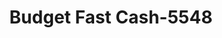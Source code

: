 ---
f_zip-code: 51510
f_state-code: IA
title: Budget Fast Cash-5548
f_phone: 712-347-5042
f_city-only: Carter Lake
f_address: 1233 Locust Street Carter Lake
f_location-unique-id: '5548'
slug: budget-fast-cash-5548
updated-on: '2024-05-30T13:46:58.046Z'
created-on: '2024-05-30T13:36:59.803Z'
published-on: '2024-05-30T13:54:32.469Z'
f_city-state: cms/city/carter-lake-ia.md
f_company: cms/company/budget-fast-cash.md
f_state: cms/state/iowa.md
layout: '[payday-loan].html'
tags: payday-loan
---